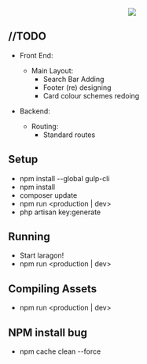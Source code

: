 <p align="center"><img src="https://laravel.com/assets/img/components/logo-laravel.svg"></p>

## //TODO
* Front End:
    * Main Layout:
        * Search Bar Adding
        * Footer (re) designing
        * Card colour schemes redoing

* Backend:
    * Routing:
        * Standard routes


## Setup
* npm install --global gulp-cli
* npm install
* composer update 
* npm run <production | dev>
* php artisan key:generate

## Running
* Start laragon!
* npm run <production | dev>

## Compiling Assets
* npm run <production | dev>

## NPM install bug
* npm cache clean --force
